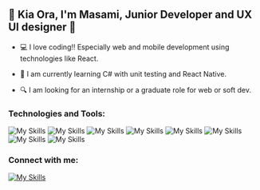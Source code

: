 ## 🌈 Kia Ora, I'm Masami, Junior Developer and UX UI designer 🐣 

- 💻 I love coding!! Especially web and mobile development using technologies like React. 

- 🌱 I am currently learning C# with unit testing and React Native. 

- 🔍 I am looking for an internship or a graduate role for web or soft dev.



### Technologies and Tools:
![My Skills](https://skillicons.dev/icons?i=js,html,css)
![My Skills](https://skillicons.dev/icons?i=react)
![My Skills](https://skillicons.dev/icons?i=nodejs)
![My Skills](https://skillicons.dev/icons?i=cs,py)
![My Skills](https://skillicons.dev/icons?i=django)
![My Skills](https://skillicons.dev/icons?i=bootstrap,sass)
![My Skills](https://skillicons.dev/icons?i=godot)
![My Skills](https://skillicons.dev/icons?i=figma&theme=light)



### Connect with me:
[![My Skills](https://skillicons.dev/icons?i=linkedin)](https://www.linkedin.com/in/masami-stonebridge-0a0a35253/ )
